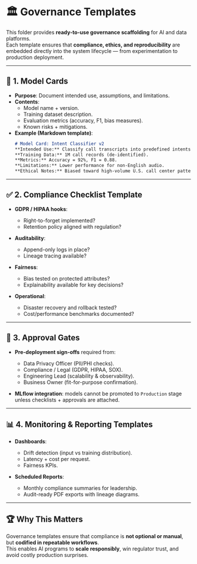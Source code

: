 # 🏛️ Governance Templates

This folder provides **ready-to-use governance scaffolding** for AI and data platforms.  
Each template ensures that **compliance, ethics, and reproducibility** are embedded directly into the system lifecycle — from experimentation to production deployment.

---

## 📜 1. Model Cards

* **Purpose**: Document intended use, assumptions, and limitations.  
* **Contents**:  
  - Model name + version.  
  - Training dataset description.  
  - Evaluation metrics (accuracy, F1, bias measures).  
  - Known risks + mitigations.  
* **Example (Markdown template)**:
  ```markdown
  # Model Card: Intent Classifier v2
  **Intended Use:** Classify call transcripts into predefined intents.  
  **Training Data:** 1M call records (de-identified).  
  **Metrics:** Accuracy = 92%, F1 = 0.88.  
  **Limitations:** Lower performance for non-English audio.  
  **Ethical Notes:** Biased toward high-volume U.S. call center patterns.
  ```

---

## ✅ 2. Compliance Checklist Template

* **GDPR / HIPAA hooks**:  
  - Right-to-forget implemented?  
  - Retention policy aligned with regulation?  

* **Auditability**:  
  - Append-only logs in place?  
  - Lineage tracing available?  

* **Fairness**:  
  - Bias tested on protected attributes?  
  - Explainability available for key decisions?  

* **Operational**:  
  - Disaster recovery and rollback tested?  
  - Cost/performance benchmarks documented?  

---

## 🚦 3. Approval Gates

* **Pre-deployment sign-offs** required from:  
  - Data Privacy Officer (PII/PHI checks).  
  - Compliance / Legal (GDPR, HIPAA, SOX).  
  - Engineering Lead (scalability & observability).  
  - Business Owner (fit-for-purpose confirmation).  

* **MLflow integration**: models cannot be promoted to `Production` stage unless checklists + approvals are attached.

---

## 📊 4. Monitoring & Reporting Templates

* **Dashboards**:  
  - Drift detection (input vs training distribution).  
  - Latency + cost per request.  
  - Fairness KPIs.  

* **Scheduled Reports**:  
  - Monthly compliance summaries for leadership.  
  - Audit-ready PDF exports with lineage diagrams.

---

## 🏆 Why This Matters

Governance templates ensure that compliance is **not optional or manual**, but **codified in repeatable workflows**.  
This enables AI programs to **scale responsibly**, win regulator trust, and avoid costly production surprises.
